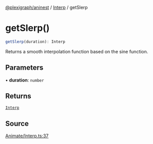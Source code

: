 [@plexigraph/aninest](../../index.md) / [Interp](../index.md) / getSlerp

# getSlerp()

```ts
getSlerp(duration): Interp
```

Returns a smooth interpolation function based on the sine function.

## Parameters

• **duration**: `number`

## Returns

[`Interp`](../type-aliases/Interp.md)

## Source

[Animate/Interp.ts:37](https://github.com/plexigraph/aninest/blob/6d904f7/src/Animate/Interp.ts#L37)
